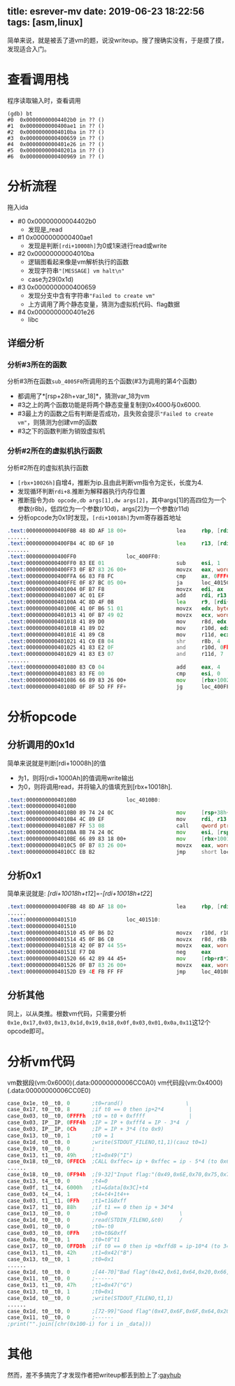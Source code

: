 title: esrever-mv
date: 2019-06-23 18:22:56
tags: [asm,linux]
---
简单来说，就是被丢了道vm的题，说没writeup。搜了搜确实没有，于是摸了摸，发现适合入门。
# 查看调用栈
程序读取输入时，查看调用
```
(gdb) bt
#0  0x00000000004402b0 in ?? ()
#1  0x0000000000400ae1 in ?? ()
#2  0x00000000004010ba in ?? ()
#3  0x0000000000400659 in ?? ()
#4  0x0000000000401e26 in ?? ()
#5  0x000000000040201a in ?? ()
#6  0x0000000000400969 in ?? ()
```

# 分析流程
拖入ida
<!--more-->
- #0 0x00000000004402b0
    - 发现是_read
- #1 0x0000000000400ae1
    - 发现是判断`[rdi+10008h]`为0或1来进行read或write
- #2 0x00000000004010ba
    - 逻辑图看起来像是vm解析执行的函数
    - 发现字符串`"[MESSAGE] vm halt\n"`
    - case为29(0x1d)
- #3 0x0000000000400659
    - 发现分支中含有字符串`"Failed to create vm"`
    - 上方调用了两个静态变量，猜测为虚拟机代码、flag数据
- #4 0x0000000000401e26
    - libc

## 详细分析
### 分析#3所在的函数
分析#3所在函数`sub_4005F0`所调用的五个函数(#3为调用的第4个函数)
- 都调用了*[rsp+28h+var_18]*，猜测var_18为vm
- #3之上的两个函数功能是将两个静态变量复制到0x4000与0x6000.
- #3最上方的函数之后有判断是否成功，且失败会提示`"Failed to create vm"`，则猜测为创建vm的函数
- #3之下的函数判断为销毁虚拟机

### 分析#2所在的虚拟机执行函数
分析#2所在的虚拟机执行函数
- `[rbx+10026h]`自增4，推断为ip.且由此判断vm指令为定长，长度为4.
- 发现循环判断`rdi+8`.推断为解释器执行内存位置
- 推断指令为`db opcode,db args[1],dw args[2]`，其中args[1]的高四位为一个参数(r8b)，低四位为一个参数(r10d)，args[2]为一个参数(r11d)
- 分析opcode为0x1时发现，`[rdi+10018h]`为vm寄存器首地址
    
```asm
.text:0000000000400FBB 48 8D AF 18 00+                lea     rbp, [rdi+10018h]
.......
.text:0000000000400FB4 4C 8D 6F 10                    lea     r13, [rdi+10h]  ; r13=base_addr
.......
.text:0000000000400FF0                loc_400FF0:
.text:0000000000400FF0 83 EE 01                       sub     esi, 1
.text:0000000000400FF3 0F B7 83 26 00+                movzx   eax, word ptr [rbx+10026h]
.text:0000000000400FFA 66 83 F8 FC                    cmp     ax, 0FFFCh
.text:0000000000400FFE 0F 87 BC 05 00+                ja      loc_4015C0
.text:0000000000401004 0F B7 F8                       movzx   edi, ax         ; rdi=ip
.text:0000000000401007 4C 01 EF                       add     rdi, r13
.text:000000000040100A 4C 8D 4F 08                    lea     r9, [rdi+8]     ; base_addr+8+ip
.text:000000000040100E 41 0F B6 51 01                 movzx   edx, byte ptr [r9+1]  ;args[1]
.text:0000000000401013 41 0F B7 49 02                 movzx   ecx, word ptr [r9+2]  ;args[2]
.text:0000000000401018 41 89 D0                       mov     r8d, edx
.text:000000000040101B 41 89 D2                       mov     r10d, edx
.text:000000000040101E 41 89 CB                       mov     r11d, ecx
.text:0000000000401021 41 C0 E8 04                    shr     r8b, 4          ; t1 = args[1] >> 4;
.text:0000000000401025 41 83 E2 0F                    and     r10d, 0Fh       ; t2 = args[1] & 0xf
.text:0000000000401029 41 83 E3 07                    and     r11d, 7         ; t3 = args[2] & 7
.......
.text:0000000000401080 83 C0 04                       add     eax, 4          ; [rbx+10026h]+=4
.text:0000000000401083 83 FE 00                       cmp     esi, 0
.text:0000000000401086 66 89 83 26 00+                mov     [rbx+10026h], ax
.text:000000000040108D 0F 8F 5D FF FF+                jg      loc_400FF0
```

# 分析opcode
## 分析调用的0x1d
简单来说就是判断[rdi+10008h]的值
- 为1，则将[rdi+1000Ah]的值调用write输出
- 为0，则将调用read，并将输入的值填充到[rbx+10018h].

```asm
.text:00000000004010B0                loc_4010B0:                             ; CODE XREF: _zz_execute+A7↑j
.text:00000000004010B0                                                        ; DATA XREF: .rodata:off_4A23C0↓o
.text:00000000004010B0 89 74 24 0C                    mov     [rsp+38h+var_2C], esi ; jumptable 0000000000401047 case 29
.text:00000000004010B4 4C 89 EF                       mov     rdi, r13              ;
.text:00000000004010B7 FF 53 08                       call    qword ptr [rbx+8]     ;调用#1所在函数
.text:00000000004010BA 8B 74 24 0C                    mov     esi, [rsp+38h+var_2C]
.text:00000000004010BE 66 89 83 18 00+                mov     [rbx+10018h], ax      ;返回值->[rbx+10018h]
.text:00000000004010C5 0F B7 83 26 00+                movzx   eax, word ptr [rbx+10026h]
.text:00000000004010CC EB B2                          jmp     short loc_401080 ; jumptable 0000000000401047 case 0
```

## 分析0x1
简单来说就是: *[rdi+10018h+t1*2]=-*[rdi+10018h+t2*2]
```asm
.text:0000000000400FBB 48 8D AF 18 00+                lea     rbp, [rdi+10018h]
......
.text:0000000000401510                loc_401510:                             ; CODE XREF: _zz_execute+A7↑j
.text:0000000000401510                                                        ; DATA XREF: .rodata:off_4A23C0↓o
.text:0000000000401510 45 0F B6 D2                    movzx   r10d, r10b      ; jumptable 0000000000401047 case 1
.text:0000000000401514 45 0F B6 C0                    movzx   r8d, r8b
.text:0000000000401518 42 0F B7 44 55+                movzx   eax, word ptr [rbp+r10*2+0]
.text:000000000040151E F7 D8                          neg     eax             ; 取反
.text:0000000000401520 66 42 89 44 45+                mov     [rbp+r8*2+0], ax
.text:0000000000401526 0F B7 83 26 00+                movzx   eax, word ptr [rbx+10026h]
.text:000000000040152D E9 4E FB FF FF                 jmp     loc_401080      ; jumptable 0000000000401047 case 0
```

## 分析其他
同上，以从类推。根数vm代码，只需要分析`0x1e,0x17,0x03,0x13,0x1d,0x19,0x18,0x0f,0x03,0x01,0x0a,0x11`这12个opcode即可。

# 分析vm代码
vm数据段(vm:0x6000)(.data:00000000006CC0A0)
vm代码段(vm:0x4000)(.data:00000000006CC0E0)
```asm
case_0x1e, t0__t0, 0       ;t0=rand()                    \
case_0x17, t0__t0, 8       ;if t0 == 0 then ip+2*4        |
case_0x03, t0__t0, 0FFFFh  ;t0 = t0 + 0xffff              |
case_0x03, IP__IP, 0FFF4h  ;IP = IP + 0xfff4 = IP - 3*4  /
case_0x03, IP__IP, 0Ch     ;IP = IP + 3*4 (to 0x9)
case_0x13, t0__t0, 1       ;t0 = 1
case_0x1d, t0__t0, 0       ;write(STDOUT_FILENO,t1,1)(cauz t0=1)
case_0x19, t0__t0, 0       ;
case_0x13, t1__t0, 49h     ;t1=0x49("I")
case_0x18, t0__t0, 0FFECh  ;CALL 0xffec= ip + 0xffec = ip - 5*4 (to 0x6)
......
case_0x18, t0__t0, 0FF94h  ;[9-32]"Input flag:"(0x49,0x6E,0x70,0x75,0x74,0x20,0x66,0x6C,0x61,0x67,0x3A,0x20)
case_0x13, t4__t0, 0       ;t4=0
case_0x0f, t1__t4, 6000h   ;t1=&data[0x3C]+t4                               -- loop start
case_0x03, t4__t4, 1       ;t4=t4+1t4++
case_0x03, t1__t1, 0FFh    ;t1=t1&0xff
case_0x17, t1__t0, 88h     ;if t1 == 0 then ip + 34*4                       -- right
case_0x13, t0__t0, 0       ;t0=0                       \
case_0x1d, t0__t0, 0       ;read(STDIN_FILENO,&t0)     /
case_0x01, t0__t0, 0       ;t0=-t0
case_0x03, t0__t0, 0FFh    ;t0=t0&0xff
case_0x0a, t0__t0, 1       ;t0=t0^t1
case_0x17, t0__t0, 0FFD8h  ;if t0 == 0 then ip +0xffd8 = ip-10*4 (to 34)    -- loop 
case_0x13, t1__t0, 42h     ;t1=0x42("B")
case_0x13, t0__t0, 1       ;t0=0x1
......
case_0x1d, t0__t0, 0       ;[44-70]"Bad flag"(0x42,0x61,0x64,0x20,0x66,0x6C,0x61,0x67,0x0A)
case_0x11, t0__t0, 0       ;------
case_0x13, t1__t0, 47h     ;t1=0x47("G")
case_0x13, t0__t0, 1       ;t0=0x1
case_0x1d, t0__t0, 0       ;write(STDOUT_FILENO,t1,1)
......
case_0x1d, t0__t0, 0       ;[72-99]"Good flag"(0x47,0x6F,0x6F,0x64,0x20,0x66,0x6C,0x61,0x67,0x0A)
case_0x11, t0__t0, 0       ;------
;print("".join([chr(0x100-i) for i in _data]))
```

# 其他
然而，差不多搞完了才发现作者把writeup都丢到脸上了:[gayhub](https://github.com/Inndy/zzvm)
